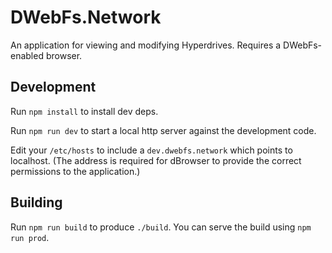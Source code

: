 # DWebFs.Network

An application for viewing and modifying Hyperdrives. Requires a DWebFs-enabled browser.

## Development

Run `npm install` to install dev deps.

Run `npm run dev` to start a local http server against the development code.

Edit your `/etc/hosts` to include a `dev.dwebfs.network` which points to localhost. (The address is required for dBrowser to provide the correct permissions to the application.)

## Building

Run `npm run build` to produce `./build`. You can serve the build using `npm run prod`.